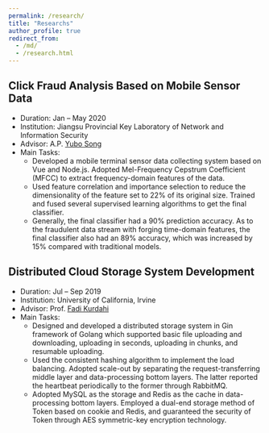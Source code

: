 ```yaml
---
permalink: /research/
title: "Researchs"
author_profile: true
redirect_from: 
  - /md/
  - /research.html
---
```



## Click Fraud Analysis Based on Mobile Sensor Data
* Duration: Jan – May 2020
* Institution: Jiangsu Provincial Key Laboratory of Network and Information Security
* Advisor: A.P. [Yubo Song](https://cyber.seu.edu.cn/_s303/syb1/list.psp)
* Main Tasks:
  * Developed a mobile terminal sensor data collecting system based on Vue and Node.js. Adopted Mel-Frequency Cepstrum Coefficient (MFCC) to extract frequency-domain features of the data.
  * Used feature correlation and importance selection to reduce the dimensionality of the feature set to 22% of its original size. Trained and fused several supervised learning algorithms to get the final classifier.
  * Generally, the final classifier had a 90% prediction accuracy. As to the fraudulent data stream with forging time-domain features, the final classifier also had an 89% accuracy, which was increased by 15% compared with traditional models.

## Distributed Cloud Storage System Development
* Duration: Jul – Sep 2019
* Institution: University of California, Irvine
* Advisor: Prof. [Fadi Kurdahi](https://engineering.uci.edu/users/fadi-kurdahi)
* Main Tasks:
  * Designed and developed a distributed storage system in Gin framework of Golang which supported basic file uploading and downloading, uploading in seconds, uploading in chunks, and resumable uploading.
  * Used the consistent hashing algorithm to implement the load balancing. Adopted scale-out by separating the request-transferring middle layer and data-processing bottom layers. The latter reported the heartbeat periodically to the former through RabbitMQ.
  * Adopted MySQL as the storage and Redis as the cache in data-processing bottom layers. Employed a dual-end storage method of Token based on cookie and Redis, and guaranteed the security of Token through AES symmetric-key encryption technology.
